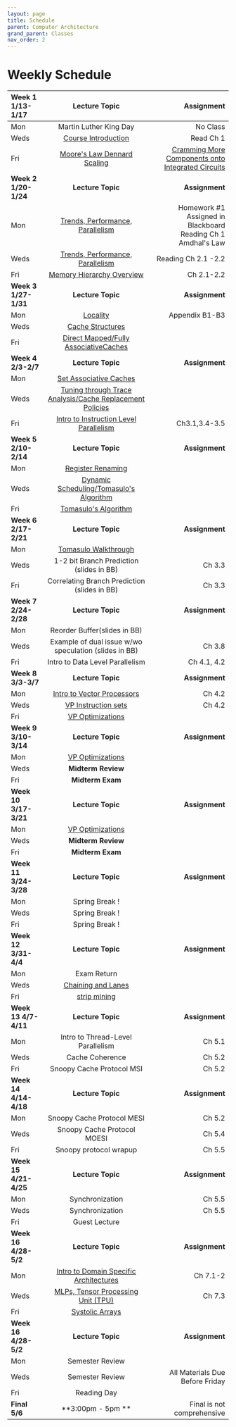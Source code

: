 ```yaml
---
layout: page
title: Schedule
parent: Computer Architecture
grand_parent: Classes
nav_order: 2
---
```


# Weekly Schedule

| Week 1 1/13-1/17       | Lecture Topic                          | Assignment          |
| :----------- | :----------------------------------------------: | --------------------:|
| Mon   | Martin Luther King Day |  No Class    |
| Weds  |  [Course Introduction](../../_modules/eecs-4213/intro-spr24.pdf)|  Read Ch 1 |
| Fri   |  [Moore's Law Dennard Scaling](../../_modules/eecs-4213/moore-dennard.pdf) | [Cramming More Components onto Integrated Circuits](../../_modules/eecs-4213/gordon_moore_1965_article.pdf)   |
| **Week 2 1/20-1/24**       |  **Lecture Topic**                        | **Assignment**          |
| Mon   | [Trends, Performance, Parallelism](../../_modules/eecs-4213/trends,parallelism,performance.pdf) | Homework #1 Assigned in Blackboard <br>  Reading Ch 1 Amdhal's Law   |
| Weds  |  [Trends, Performance, Parallelism](../../_modules/eecs-4213/trends,parallelism,performance.pdf)|  Reading Ch 2.1 -2.2  |
| Fri   |  [Memory Hierarchy Overview](../../_modules/eecs-4213/cacheuark24.pdf)| Ch 2.1-2.2   |
| **Week 3 1/27-1/31**       |  **Lecture Topic**                    |     **Assignment**      |
| Mon   |  [Locality](../../_modules/eecs-4213/cacheuark24.pdf) | Appendix B1-B3  |
| Weds  | [Cache Structures](../../_modules/eecs-4213/cacheuark24.pdf) |   |
| Fri   |  [Direct Mapped/Fully AssociativeCaches](../../_modules/eecs-4213/cacheuark24.pdf)|   |
| **Week 4 2/3-2/7**       |  **Lecture Topic**                        | **Assignment**          |
| Mon   |  [Set Associative Caches](../../_modules/eecs-4213/cacheuark24.pdf)|   |
| Weds  |  [Tuning through Trace Analysis/Cache Replacement Policies](../../_modules/eecs-4213/cacheuark24.pdf)|   |
| Fri   |  [Intro to Instruction Level Parallelism](../../_modules/eecs-4213/Tomosulo.pdf)|Ch3.1,3.4-3.5   |
| **Week 5 2/10-2/14**       |  **Lecture Topic**                    |     **Assignment**      |
| Mon   |  [Register Renaming](../../_modules/eecs-4213/Tomosulo.pdf)|   |
| Weds  |  [Dynamic Scheduling/Tomasulo's Algorithm](../../_modules/eecs-4213/Tomosulo.pdf)|   |
| Fri   |  [Tomasulo's Algorithm](../../_modules/eecs-4213/Tomosulo.pdf)|   |
| **Week 6 2/17-2/21**       |  **Lecture Topic**                        | **Assignment**          |
| Mon   |  [Tomasulo Walkthrough](../../_modules/eecs-4213/Tomosulo.pdf)|   |
| Weds  |  1-2 bit Branch Prediction (slides in BB)| Ch 3.3  |
| Fri   |  Correlating Branch Prediction (slides in BB)| Ch 3.3  |
| **Week 7 2/24-2/28**       |  **Lecture Topic**                    |     **Assignment**      |
| Mon   |  Reorder Buffer(slides in BB)|   |
| Weds  |  Example of dual issue w/wo speculation (slides in BB)| Ch 3.8  |
| Fri   |  Intro to Data Level Parallelism| Ch 4.1, 4.2  |
| **Week 8 3/3-3/7**       |  **Lecture Topic**                        | **Assignment**          |
| Mon   |  [Intro to Vector Processors](../../_modules/eecs-4213/VP.AppG.pdf) | Ch 4.2  |
| Weds  |  [VP Instruction sets](../../_modules/eecs-4213/VP.AppG.pdf)  | Ch 4.2  |
| Fri   |  [VP Optimizations](../../_modules/eecs-4213/VP.AppG.pdf)|   |
| **Week 9 3/10-3/14**       |  **Lecture Topic**                    |     **Assignment**      |
| Mon   |  [VP Optimizations](../../_modules/eecs-4213/VP.AppG.pdf)|   |
| Weds  |  **Midterm Review**|   |
| Fri   | **Midterm Exam** |   |
| **Week 10 3/17-3/21**       |  **Lecture Topic**                    |     **Assignment**      |
| Mon   |  [VP Optimizations](../../_modules/eecs-4213/VP.AppG.pdf)|   |
| Weds  |  **Midterm Review**|   |
| Fri   | **Midterm Exam** |   |
| **Week 11 3/24-3/28**       |  **Lecture Topic**                        | **Assignment**          |
| Mon   |  Spring Break !     |
| Weds   |  Spring Break !|    |
| Fri  |    Spring Break ! |  |
| **Week 12 3/31-4/4**       |  **Lecture Topic**                        | **Assignment**          |
| Mon   | Exam Return |   |
| Weds  | [Chaining and Lanes](../../_modules/eecs-4213/VP.AppG.pdf) |   |
| Fri   |  [strip mining](../../_modules/eecs-4213/VP.AppG.pdf)|   |
| **Week 13 4/7-4/11**       |  **Lecture Topic**                        | **Assignment**          |
| Mon   | Intro to Thread-Level Parallelism |  Ch 5.1 |
| Weds  |  Cache Coherence| Ch 5.2  |
| Fri   |  Snoopy Cache Protocol MSI|  Ch 5.2 |
| **Week 14 4/14-4/18**       |  **Lecture Topic**                        | **Assignment**          |
| Mon   |  Snoopy Cache Protocol MESI | Ch 5.2   |
| Weds  |  Snoopy Cache Protocol MOESI | Ch 5.4  |
| Fri   |  Snoopy protocol wrapup | Ch 5.5   |
| **Week 15 4/21-4/25**       |  **Lecture Topic**                        | **Assignment**          |
| Mon   |  Synchronization | Ch 5.5  |
| Weds  |  Synchronization | Ch 5.5  |
| Fri   |  Guest Lecture |   |
| **Week 16 4/28-5/2**       |  **Lecture Topic**                        | **Assignment**          |
| Mon   |  [Intro to Domain Specific Architectures](../../_modules/eecs-4213/ch7-DSA.pdf) | Ch 7.1-2 |
| Weds  |  [MLPs, Tensor Processing Unit (TPU)](../../_modules/eecs-4213/ch7-DSA.pdf) | Ch 7.3 |
| Fri   |  [Systolic Arrays](../../_modules/eecs-4213/ch7-DSA.pdf) |  |
| **Week 16 4/28-5/2**       |  **Lecture Topic**                        | **Assignment**          |
| Mon   |  Semester Review |  |
| Weds  |  Semester Review | All Materials Due Before Friday  |
| Fri   |  Reading Day|   |
| **Final 5/6**       |  **3:00pm - 5pm **                    | Final is not comprehensive         |


